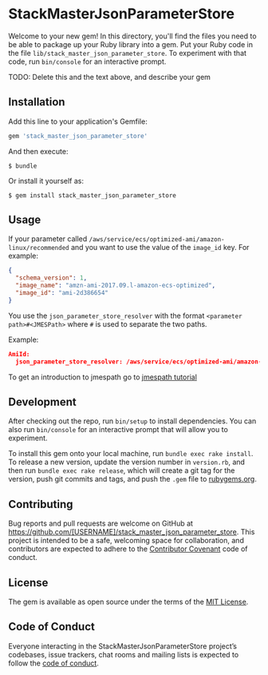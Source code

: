 # StackMasterJsonParameterStore

Welcome to your new gem! In this directory, you'll find the files you need to be able to package up your Ruby library into a gem. Put your Ruby code in the file `lib/stack_master_json_parameter_store`. To experiment with that code, run `bin/console` for an interactive prompt.

TODO: Delete this and the text above, and describe your gem

## Installation

Add this line to your application's Gemfile:

```ruby
gem 'stack_master_json_parameter_store'
```

And then execute:

    $ bundle

Or install it yourself as:

    $ gem install stack_master_json_parameter_store

## Usage

If your parameter called `/aws/service/ecs/optimized-ami/amazon-linux/recommended` and you want to use the value of the `image_id` key. For example:

```json
{
  "schema_version": 1,
  "image_name": "amzn-ami-2017.09.l-amazon-ecs-optimized",
  "image_id": "ami-2d386654"
}
```

You use the `json_parameter_store_resolver` with the format `<parameter path>#<JMESPath>` where `#` is used to separate the two paths.

Example:

```json
AmiId:
  json_parameter_store_resolver: /aws/service/ecs/optimized-ami/amazon-linux/recommended#image_id
```

To get an introduction to jmespath go to [jmespath tutorial](http://jmespath.org/tutorial.html) 

## Development

After checking out the repo, run `bin/setup` to install dependencies. You can also run `bin/console` for an interactive prompt that will allow you to experiment.

To install this gem onto your local machine, run `bundle exec rake install`. To release a new version, update the version number in `version.rb`, and then run `bundle exec rake release`, which will create a git tag for the version, push git commits and tags, and push the `.gem` file to [rubygems.org](https://rubygems.org).

## Contributing

Bug reports and pull requests are welcome on GitHub at https://github.com/[USERNAME]/stack_master_json_parameter_store. This project is intended to be a safe, welcoming space for collaboration, and contributors are expected to adhere to the [Contributor Covenant](http://contributor-covenant.org) code of conduct.

## License

The gem is available as open source under the terms of the [MIT License](https://opensource.org/licenses/MIT).

## Code of Conduct

Everyone interacting in the StackMasterJsonParameterStore project’s codebases, issue trackers, chat rooms and mailing lists is expected to follow the [code of conduct](https://github.com/[USERNAME]/stack_master_json_parameter_store/blob/master/CODE_OF_CONDUCT.md).
